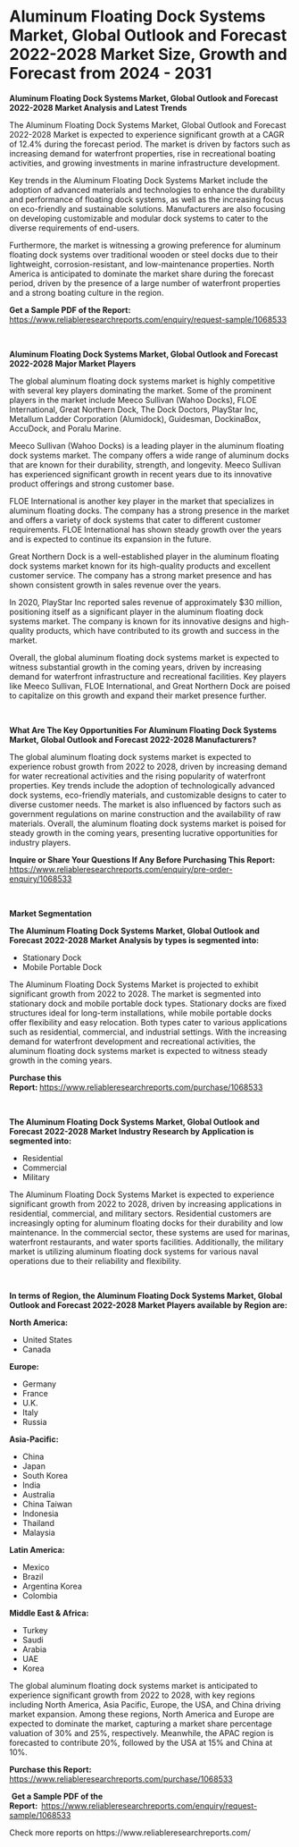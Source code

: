 <p><h1>Aluminum Floating Dock Systems Market, Global Outlook and Forecast 2022-2028 Market Size, Growth and Forecast from 2024 - 2031</h1></p><p><strong>Aluminum Floating Dock Systems Market, Global Outlook and Forecast 2022-2028 Market Analysis and Latest Trends</strong></p>
<p><p>The Aluminum Floating Dock Systems Market, Global Outlook and Forecast 2022-2028 Market is expected to experience significant growth at a CAGR of 12.4% during the forecast period. The market is driven by factors such as increasing demand for waterfront properties, rise in recreational boating activities, and growing investments in marine infrastructure development.</p><p>Key trends in the Aluminum Floating Dock Systems Market include the adoption of advanced materials and technologies to enhance the durability and performance of floating dock systems, as well as the increasing focus on eco-friendly and sustainable solutions. Manufacturers are also focusing on developing customizable and modular dock systems to cater to the diverse requirements of end-users.</p><p>Furthermore, the market is witnessing a growing preference for aluminum floating dock systems over traditional wooden or steel docks due to their lightweight, corrosion-resistant, and low-maintenance properties. North America is anticipated to dominate the market share during the forecast period, driven by the presence of a large number of waterfront properties and a strong boating culture in the region.</p></p>
<p><strong>Get a Sample PDF of the Report:&nbsp;</strong> <a href="https://www.reliableresearchreports.com/enquiry/request-sample/1068533">https://www.reliableresearchreports.com/enquiry/request-sample/1068533</a></p>
<p>&nbsp;</p>
<p><strong>Aluminum Floating Dock Systems Market, Global Outlook and Forecast 2022-2028 Major Market Players</strong></p>
<p><p>The global aluminum floating dock systems market is highly competitive with several key players dominating the market. Some of the prominent players in the market include Meeco Sullivan (Wahoo Docks), FLOE International, Great Northern Dock, The Dock Doctors, PlayStar Inc, Metallum Ladder Corporation (Alumidock), Guidesman, DockinaBox, AccuDock, and Poralu Marine.</p><p>Meeco Sullivan (Wahoo Docks) is a leading player in the aluminum floating dock systems market. The company offers a wide range of aluminum docks that are known for their durability, strength, and longevity. Meeco Sullivan has experienced significant growth in recent years due to its innovative product offerings and strong customer base.</p><p>FLOE International is another key player in the market that specializes in aluminum floating docks. The company has a strong presence in the market and offers a variety of dock systems that cater to different customer requirements. FLOE International has shown steady growth over the years and is expected to continue its expansion in the future.</p><p>Great Northern Dock is a well-established player in the aluminum floating dock systems market known for its high-quality products and excellent customer service. The company has a strong market presence and has shown consistent growth in sales revenue over the years.</p><p>In 2020, PlayStar Inc reported sales revenue of approximately $30 million, positioning itself as a significant player in the aluminum floating dock systems market. The company is known for its innovative designs and high-quality products, which have contributed to its growth and success in the market.</p><p>Overall, the global aluminum floating dock systems market is expected to witness substantial growth in the coming years, driven by increasing demand for waterfront infrastructure and recreational facilities. Key players like Meeco Sullivan, FLOE International, and Great Northern Dock are poised to capitalize on this growth and expand their market presence further.</p></p>
<p>&nbsp;</p>
<p><strong>What Are The Key Opportunities For Aluminum Floating Dock Systems Market, Global Outlook and Forecast 2022-2028 Manufacturers?</strong></p>
<p><p>The global aluminum floating dock systems market is expected to experience robust growth from 2022 to 2028, driven by increasing demand for water recreational activities and the rising popularity of waterfront properties. Key trends include the adoption of technologically advanced dock systems, eco-friendly materials, and customizable designs to cater to diverse customer needs. The market is also influenced by factors such as government regulations on marine construction and the availability of raw materials. Overall, the aluminum floating dock systems market is poised for steady growth in the coming years, presenting lucrative opportunities for industry players.</p></p>
<p><strong>Inquire or Share Your Questions If Any Before Purchasing This Report:</strong> <a href="https://www.reliableresearchreports.com/enquiry/pre-order-enquiry/1068533">https://www.reliableresearchreports.com/enquiry/pre-order-enquiry/1068533</a></p>
<p>&nbsp;</p>
<p><strong>Market Segmentation</strong></p>
<p><strong>The Aluminum Floating Dock Systems Market, Global Outlook and Forecast 2022-2028 Market Analysis by types is segmented into:</strong></p>
<p><ul><li>Stationary Dock</li><li>Mobile Portable Dock</li></ul></p>
<p><p>The Aluminum Floating Dock Systems Market is projected to exhibit significant growth from 2022 to 2028. The market is segmented into stationary dock and mobile portable dock types. Stationary docks are fixed structures ideal for long-term installations, while mobile portable docks offer flexibility and easy relocation. Both types cater to various applications such as residential, commercial, and industrial settings. With the increasing demand for waterfront development and recreational activities, the aluminum floating dock systems market is expected to witness steady growth in the coming years.</p></p>
<p><strong>Purchase this Report:&nbsp;</strong><a href="https://www.reliableresearchreports.com/purchase/1068533">https://www.reliableresearchreports.com/purchase/1068533</a></p>
<p>&nbsp;</p>
<p><strong>The Aluminum Floating Dock Systems Market, Global Outlook and Forecast 2022-2028 Market Industry Research by Application is segmented into:</strong></p>
<p><ul><li>Residential</li><li>Commercial</li><li>Military</li></ul></p>
<p><p>The Aluminum Floating Dock Systems Market is expected to experience significant growth from 2022 to 2028, driven by increasing applications in residential, commercial, and military sectors. Residential customers are increasingly opting for aluminum floating docks for their durability and low maintenance. In the commercial sector, these systems are used for marinas, waterfront restaurants, and water sports facilities. Additionally, the military market is utilizing aluminum floating dock systems for various naval operations due to their reliability and flexibility.</p></p>
<p>&nbsp;</p>
<p><strong>In terms of Region, the Aluminum Floating Dock Systems Market, Global Outlook and Forecast 2022-2028 Market Players available by Region are:</strong></p>
<p>
    <p> <strong> North America: </strong>
        <ul>
            <li>United States</li>
            <li>Canada</li>
        </ul>
        </p> 
    <p> <strong> Europe: </strong>
        <ul>
            <li>Germany</li>
            <li>France</li>
            <li>U.K.</li>
            <li>Italy</li>
            <li>Russia</li>
        </ul>
        </p> 
    <p> <strong> Asia-Pacific: </strong>
        <ul>
            <li>China</li>
            <li>Japan</li>
            <li>South Korea</li>
            <li>India</li>
            <li>Australia</li>
            <li>China Taiwan</li>
            <li>Indonesia</li>
            <li>Thailand</li>
            <li>Malaysia</li>
        </ul>
        </p> 
    <p> <strong> Latin America: </strong>
        <ul>
            <li>Mexico</li>
            <li>Brazil</li>
            <li>Argentina Korea</li>
            <li>Colombia</li>
        </ul>
        </p> 
    <p> <strong> Middle East & Africa: </strong>
        <ul>
            <li>Turkey</li>
            <li>Saudi</li>
            <li>Arabia</li>
            <li>UAE</li>
            <li>Korea</li>
        </ul>
    </p>
    </p>
<p><p>The global aluminum floating dock systems market is anticipated to experience significant growth from 2022 to 2028, with key regions including North America, Asia Pacific, Europe, the USA, and China driving market expansion. Among these regions, North America and Europe are expected to dominate the market, capturing a market share percentage valuation of 30% and 25%, respectively. Meanwhile, the APAC region is forecasted to contribute 20%, followed by the USA at 15% and China at 10%.</p></p>
<p><strong>Purchase this Report: </strong><a href="https://www.reliableresearchreports.com/purchase/1068533">https://www.reliableresearchreports.com/purchase/1068533</a></p>
<p>&nbsp;<strong>Get a Sample PDF of the Report:&nbsp;&nbsp;</strong><a href="https://www.reliableresearchreports.com/enquiry/request-sample/1068533">https://www.reliableresearchreports.com/enquiry/request-sample/1068533</a></p>
<p><strong></strong></p>
<p>Check more reports on https://www.reliableresearchreports.com/</p>